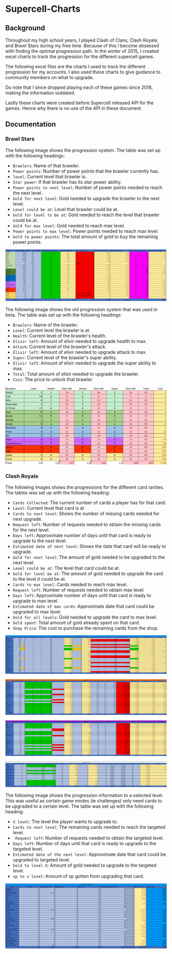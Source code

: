 # Supercell-Charts


## Background

Throughout my high school years, I played Clash of Clans, Clash Royale, and Brawl Stars during my free time. Because of this I become obsessed with finding the optimal progression path. In the winter of 2015, I created excel charts to track the progression for the different supercell games. 

The following excel files are the charts I used to track the different progression for my accounts. I also used these charts to give guidance to community members on what to upgrade.

Do note that I since dropped playing each of these games since 2018, making the information outdated.

Lastly these charts were created before Supercell released API for the games. Hence why there is no use of the API in these document.

## Documentation

### Brawl Stars
The following image shows the progression system. The table was set up with the following headings:
- ```Brawlers```: Name of that brawler.
- ```Power points```: Number of power points that the brawler currently has.
- ```level```: Current level that brawler is.
- ```Star power```: If that brawler has its star power ability.
- ```Power points to next level```: Number of power points needed to reach the next level.
- ```Gold for next level```: Gold needed to upgrade the brawler to the next level.
- ```Level could be at```: Level that brawler could be at.
- ```Gold for level to be at```: Gold needed to reach the level that brawler could be at.
- ```Gold for max level```: Gold needed to reach max level.
- ```Power points to max level```: Power points needed to reach max level.
- ```Gold to power points```: The total amount of gold to buy the remaining power points.


![Image of Brawl Stars Progress](https://github.com/DanielLashyn/Supercell-Charts/blob/main/Photos/Brawl_Stars_Progress.png?raw=true)

The following image shows the old progression system that was used in beta. The table was set up with the following headings:
- ```Brawlers```: Name of the brawler.
- ```Level```: Current level the brawler is at.
- ```Health```: Current level of the brawler's health.
- ```Elixir left```: Amount of elixir needed to upgrade health to max.
- ```Attack```: Current level of the brawler's attack.
- ```Elixir left```: Amount of elixir needed to upgrade attack to max.
- ```Super```: Current level of the brawler's super ability.
- ```Elixir left```: Amount of elixir needed to upgrade the super ability to max.
- ```Total```: Total amount of elixir needed to upgrade the brawler.
- ```Coin```: The price to unlock that brawler.

![Image of Brawl Stars Progress](https://github.com/DanielLashyn/Supercell-Charts/blob/main/Photos/Brawl_Stars_Previous_Progress_System.png?raw=true)


### Clash Royale
The following images shows the progressions for the different card rarities. The tables was set up with the following heading:
- ```Cards Collected```: The current number of cards a player has for that card.
- ```Level```: Current level that card is at
- ```Cards to next level```: Shows the number of missing cards needed for next upgrade.
- ```Request left```: Number of requests needed to obtain the missing cards for the next level.
- ```Days left```: Approximate number of days until that card is ready to upgrade to the next level. 
- ```Estimated date of next level```: Shows the date that card will be ready to upgrade.
- ```Gold for next level```: The amount of gold needed to be upgraded to the next level.
- ```Level could be at```: The level that card could be at.
- ```Gold for level be at```: The amount of gold needed to upgrade the card to the level it could be at.
- ```Cards to max level```: Cards needed to reach max level.
- ```Request left```: Number of requests needed to obtain max level.
- ```Days left```: Approximate number of days until that card is ready to upgrade to max level.
- ```Estimated date of max cards```: Approximate date that card could be upgraded to max level.
- ```Gold for all levels```: Gold needed to upgrade the card to max level.
- ```Gold spent```: Total amount of gold already spent on that card.
- ```Shop Price```: The cost to purchase the remaining cards from the shop.


![Image of Common Progress](https://github.com/DanielLashyn/Supercell-Charts/blob/main/Photos/Clash_Royale_Common_Progress.png?raw=true)

![Image of Rare Progress](https://github.com/DanielLashyn/Supercell-Charts/blob/main/Photos/Clash_Royale_Rare_Progress.png?raw=true)

![Image of Epic Progress](https://github.com/DanielLashyn/Supercell-Charts/blob/main/Photos/Clash_Royale_Epic_Progress.png?raw=true)

![Image of Legendary Progress](https://github.com/DanielLashyn/Supercell-Charts/blob/main/Photos/Clash_Royale_Legendary_Progress.png?raw=true)


The following image shows the progression information to a selected level. This was useful as certain game modes (ie challenges) only need cards to be upgraded to a certain level. The table was set up with the following heading:
- ```X level```: The level the player wants to upgrade to.
- ```Cards to next level```: The remaining cards needed to reach the targeted level.
- ``` Request left```: Number of requests needed to obtain the targeted level.
- ```Days left```: Number of days until that card is ready to upgrade to the targeted level.
- ```Estimated date of the next level```: Approximate date that card could be upgraded to targeted level.
- ```Gold to level X```: Amount of gold needed to upgrade to the targeted level.
- ```xp to x level```: Amount of xp gotten from upgrading that card.

![Image of selected level](https://github.com/DanielLashyn/Supercell-Charts/blob/main/Photos/Clash_Royale_Common_What_If.png?raw=true)
